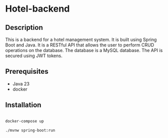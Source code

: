 # Hotel-backend

## Description

This is a backend for a hotel management system. It is built using Spring Boot and Java. It is a RESTful API that allows the user to perform CRUD operations on the database. The database is a MySQL database. The API is secured using JWT tokens. 

## Prerequisites

- Java 23
- docker

## Installation

```bash	

docker-compose up

./mvnw spring-boot:run


```
